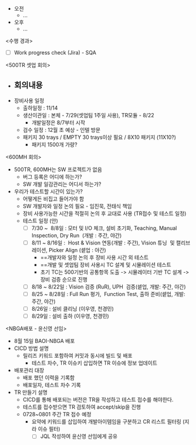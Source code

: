 - 오전
	- ...
- 오후
	- ...

<수행 경과>
- [ ] Work progress check (Jira) - SQA

<500TR 셋업 회의>
- 회의내용
	- 
- 장비사용 일정
	- 출하일정 : 11/14
	- 생산이관일 : 본체 - 7/29(셋업팀 1주일 사용), TR모듈 - 8/22
		- 개발일정은 8/7부터 시작
	- 검수 일정 : 12월 초 예상 - 인텔 방문
	- 패키지 30 trays / EMPTY 30 trays이상 필요 / 8X10 패키지 (11X10?)
		- 패키지 1500개 가량?

<600MH 회의>
- 500TR, 600MH는 SW 프로젝트가 없음
	- 버그 등록은 어디에 하는가?
	- SW 개발 일감관리는 어디서 하는가?
- 우리가 테스트할 시간이 있는가?
	- 어떻게든 비집고 들어가야 함
	- SW 개발자와 일정 논의 필요 - 임진묵, 전태식 책임
	- 장비 사용가능한 시간을 적절히 논의 후 교대로 사용 (TR접수 및 테스트 일정)
	- 테스트 일정 (안)
		- [ ] 7/30 ~  8/8일 : 모터 및 I/O 체크, 설비 초기화, Teaching, Manual Inspection, Dry Run  (개발 : 주간, 야간)
		- [ ] 8/11 ~ 8/16일 :  Host & Vision 연동(개발 : 주간), Vision 튜닝  및 캘리브레이션, Picker Align (셑업 : 야간)
			- ==개발자와 일정 논의 후 장비 사용 시간 외 테스트
			- ==개발 및 셋업팀 장비 사용시 TC 설계 및 시뮬레이션 테스트
			- 초기 TC는 500기반의 공통항목 도출 -> 시뮬레이터 기반 TC 설계 -> 장비 검증 순으로 진행
		- [ ] 8/18 ~ 8/22일 : Vision 검증 (RuR), UPH  검증(셑업, 개발: 주간, 야간)
		- [ ] 8/25 ~ 8/28일 : Full Run 평가,  Function Test, 출하 준비(셑업, 개발: 주간, 야간)
		- [ ] 8/26일 : 설비 클리닝 (이우영, 천경민)
		- [ ] 8/29일 : 설비 출하 (이우영, 천경민)

<NBGA배포 - 윤신영 선임>
- 8월 15일 BAOI-NBGA 배포
- CICD 방법 설명
	- 릴리즈 키워드 포함하여 커밋과 동시에 빌드 및 배포
		- 테스트 차수, TR 이슈키 삽입하면 TR 이슈에 정보 업데이트
- 배포관리 대장
	- 배포 했던 이력을 기록함
	- 배포일자, 테스트 차수 기록
- TR 만들기 설명
	- CICD를 통해 배포되는 버전은 TR을 작성하고 테스트 접수를 해야한다.
	- 테스트를 접수받으면 TR 검토하여 accept/skip을 진행
	- 0728~0801 주간 TR 접수 예정
		- 요약에 키워드를 삽입하여 개발아이템임을 구분하고 CR 리스트 필터링 (지라 이슈 필터)
			- [ ] JQL 작성하여 윤신영 선임에게 공유